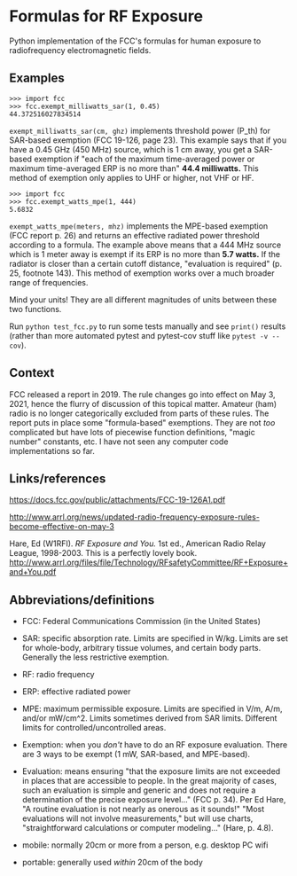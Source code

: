 # Formulas for RF Exposure

Python implementation of the FCC's formulas for human exposure to
radiofrequency electromagnetic fields.


## Examples

    >>> import fcc
    >>> fcc.exempt_milliwatts_sar(1, 0.45)
    44.372516027834514

`exempt_milliwatts_sar(cm, ghz)` implements threshold power (P_th) for
SAR-based exemption (FCC 19-126, page 23). This example says that if
you have a 0.45 GHz (450 MHz) source, which is 1 cm away, you get a
SAR-based exemption if "each of the maximum time-averaged power or
maximum time-averaged ERP is no more than" **44.4 milliwatts.** This
method of exemption only applies to UHF or higher, not VHF or HF.

    >>> import fcc
    >>> fcc.exempt_watts_mpe(1, 444)
    5.6832

`exempt_watts_mpe(meters, mhz)` implements the MPE-based exemption
(FCC report p. 26) and returns an effective radiated power threshold
according to a formula. The example above means that a 444 MHz source
which is 1 meter away is exempt if its ERP is no more than **5.7
watts.** If the radiator is closer than a certain cutoff distance,
"evaluation is required" (p. 25, footnote 143). This method of
exemption works over a much broader range of frequencies.

Mind your units! They are all different magnitudes of units between
these two functions.

Run `python test_fcc.py` to run some tests manually and see `print()`
results (rather than more automated pytest and pytest-cov stuff like
`pytest -v --cov`).


## Context

FCC released a report in 2019. The rule changes go into effect on May
3, 2021, hence the flurry of discussion of this topical matter.
Amateur (ham) radio is no longer categorically excluded from parts of
these rules. The report puts in place some "formula-based" exemptions.
They are not *too* complicated but have lots of piecewise function
definitions, "magic number" constants, etc. I have not seen any
computer code implementations so far.


## Links/references

https://docs.fcc.gov/public/attachments/FCC-19-126A1.pdf

http://www.arrl.org/news/updated-radio-frequency-exposure-rules-become-effective-on-may-3

Hare, Ed (W1RFI). *RF Exposure and You.* 1st ed., American Radio Relay
League, 1998-2003. This is a perfectly lovely book.
http://www.arrl.org/files/file/Technology/RFsafetyCommittee/RF+Exposure+and+You.pdf


## Abbreviations/definitions

- FCC: Federal Communications Commission (in the United States)

- SAR: specific absorption rate. Limits are specified in W/kg. Limits
  are set for whole-body, arbitrary tissue volumes, and certain body
  parts. Generally the less restrictive exemption.

- RF: radio frequency

- ERP: effective radiated power

- MPE: maximum permissible exposure. Limits are specified in V/m, A/m,
  and/or mW/cm^2. Limits sometimes derived from SAR limits. Different
  limits for controlled/uncontrolled areas.

- Exemption: when you *don't* have to do an RF exposure evaluation.
  There are 3 ways to be exempt (1 mW, SAR-based, and MPE-based).

- Evaluation: means ensuring "that the exposure limits are not
  exceeded in places that are accessible to people. In the great
  majority of cases, such an evaluation is simple and generic and does
  not require a determination of the precise exposure level..."
  (FCC p. 34). Per Ed Hare, "A routine evaluation is not nearly
  as onerous as it sounds!" "Most evaluations will not involve
  measurements," but will use charts, "straightforward calculations or
  computer modeling..." (Hare, p. 4.8).

- mobile: normally 20cm or more from a person, e.g. desktop PC wifi

- portable: generally used *within* 20cm of the body
